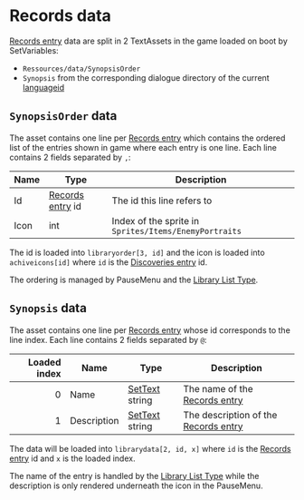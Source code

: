 # Records data

[Records entry](../Enums%20and%20IDs/librarystuff/Records%20entry.md) data are split in 2 TextAssets in the game loaded on boot by SetVariables: 

* `Ressources/data/SynopsisOrder`
* `Synopsis` from the corresponding dialogue directory of the current [languageid](../SetText/languageid.md)

## `SynopsisOrder` data

The asset contains one line per [Records entry](../Enums%20and%20IDs/librarystuff/Records%20entry.md) which contains the ordered list of the entries shown in game where each entry is one line. Each line contains 2 fields separated by `,`:

|Name|Type|Description|
|----|----|-----------|
|Id|[Records entry](../Enums%20and%20IDs/librarystuff/Records%20entry.md) id|The id this line refers to|
|Icon|int|Index of the sprite in `Sprites/Items/EnemyPortraits`|

The id is loaded into `libraryorder[3, id]`  and the icon is loaded into `achiveicons[id]` where `id` is the [Discoveries entry](../Enums%20and%20IDs/librarystuff/Discoveries%20entry.md) id.

The ordering is managed by PauseMenu and the [Library List Type](../ItemList/List%20Types%20Group%20Details/Library%20List%20Type.md).

## `Synopsis` data

The asset contains one line per [Records entry](../Enums%20and%20IDs/librarystuff/Records%20entry.md) whose id corresponds to the line index. Each line contains 2 fields separated by `@`:

|Loaded index|Name|Type|Description|
|------------:|----|----|-----------|
|0|Name|[SetText](../SetText/SetText.md) string|The name of the [Records entry](../Enums%20and%20IDs/librarystuff/Records%20entry.md)|
|1|Description|[SetText](../SetText/SetText.md) string|The description of the [Records entry](../Enums%20and%20IDs/librarystuff/Records%20entry.md)|

The data will be loaded into `librarydata[2, id, x]` where `id` is the [Records entry](../Enums%20and%20IDs/librarystuff/Records%20entry.md) id and `x` is the loaded index.

The name of the entry is handled by the [Library List Type](../ItemList/List%20Types%20Group%20Details/Library%20List%20Type.md) while the description is only rendered underneath the icon in the PauseMenu.
